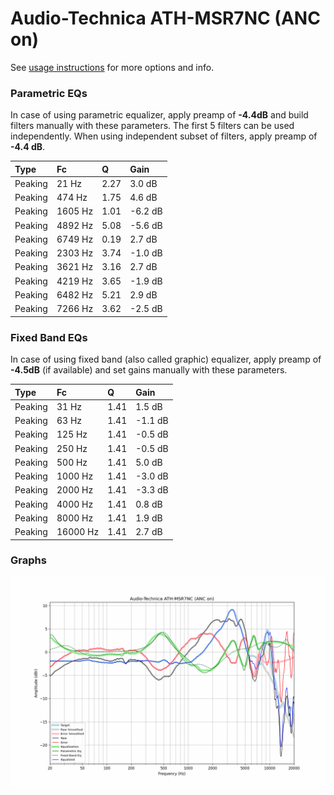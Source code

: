 # Audio-Technica ATH-MSR7NC (ANC on)
See [usage instructions](https://github.com/jaakkopasanen/AutoEq#usage) for more options and info.

### Parametric EQs
In case of using parametric equalizer, apply preamp of **-4.4dB** and build filters manually
with these parameters. The first 5 filters can be used independently.
When using independent subset of filters, apply preamp of **-4.4 dB**.

| Type    | Fc      |    Q | Gain    |
|:--------|:--------|:-----|:--------|
| Peaking | 21 Hz   | 2.27 | 3.0 dB  |
| Peaking | 474 Hz  | 1.75 | 4.6 dB  |
| Peaking | 1605 Hz | 1.01 | -6.2 dB |
| Peaking | 4892 Hz | 5.08 | -5.6 dB |
| Peaking | 6749 Hz | 0.19 | 2.7 dB  |
| Peaking | 2303 Hz | 3.74 | -1.0 dB |
| Peaking | 3621 Hz | 3.16 | 2.7 dB  |
| Peaking | 4219 Hz | 3.65 | -1.9 dB |
| Peaking | 6482 Hz | 5.21 | 2.9 dB  |
| Peaking | 7266 Hz | 3.62 | -2.5 dB |

### Fixed Band EQs
In case of using fixed band (also called graphic) equalizer, apply preamp of **-4.5dB**
(if available) and set gains manually with these parameters.

| Type    | Fc       |    Q | Gain    |
|:--------|:---------|:-----|:--------|
| Peaking | 31 Hz    | 1.41 | 1.5 dB  |
| Peaking | 63 Hz    | 1.41 | -1.1 dB |
| Peaking | 125 Hz   | 1.41 | -0.5 dB |
| Peaking | 250 Hz   | 1.41 | -0.5 dB |
| Peaking | 500 Hz   | 1.41 | 5.0 dB  |
| Peaking | 1000 Hz  | 1.41 | -3.0 dB |
| Peaking | 2000 Hz  | 1.41 | -3.3 dB |
| Peaking | 4000 Hz  | 1.41 | 0.8 dB  |
| Peaking | 8000 Hz  | 1.41 | 1.9 dB  |
| Peaking | 16000 Hz | 1.41 | 2.7 dB  |

### Graphs
![](./Audio-Technica%20ATH-MSR7NC%20(ANC%20on).png)